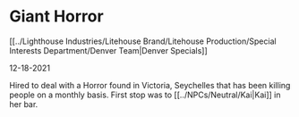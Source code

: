 # Giant Horror

[[../Lighthouse Industries/Litehouse Brand/Litehouse Production/Special Interests Department/Denver Team|Denver Specials]]

12-18-2021

Hired to deal with a Horror found in Victoria, Seychelles that has been killing people on a monthly basis. First stop was to [[../NPCs/Neutral/Kai|Kai]] in her bar.